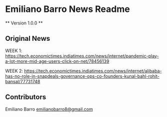 # Emiliano Barro News Readme

** Version 1.0.0 **

## Original News

WEEK 1: https://tech.economictimes.indiatimes.com/news/internet/pandemic-play-a-lot-more-mid-age-users-click-on-net/78456139

WEEK 2: https://tech.economictimes.indiatimes.com/news/internet/alibaba-has-no-role-in-snapdeals-governance-ops-co-founders-kunal-bahl-rohit-bansal/77731748


## Contributors

Emiliano Barro <emilianobarro8@gmail.com>